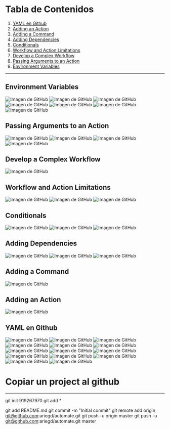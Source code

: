 # Tabla de Contenidos

1. [YAML en Github](#yaml-en-github)
2. [Adding an Action](#adding-an-action)
3. [Adding a Command](#adding-a-command)
4. [Adding Dependencies](#adding-dependencies)
5. [Conditionals](#conditionals)
6. [Workflow and Action Limitations](#workflow-and-action-limitations)
7. [Develop a Complex Workflow](#develop-a-complex-workflow)
8. [Passing Arguments to an Action](#passing-arguments-to-an-action)
9. [Environment Variables](#environment-variables)

---

## Environment Variables
![Imagen de GitHub](https://github.com/ariegd/automate/blob/main/src/img/Captura%20desde%202025-08-13%2014-48-07.png)
![Imagen de GitHub](https://github.com/ariegd/automate/blob/main/src/img/Captura%20desde%202025-08-13%2014-48-12.png)
![Imagen de GitHub](https://github.com/ariegd/automate/blob/main/src/img/Captura%20desde%202025-08-13%2014-50-19.png)
![Imagen de GitHub](https://github.com/ariegd/automate/blob/main/src/img/Captura%20desde%202025-08-13%2014-50-41.png)
![Imagen de GitHub](https://github.com/ariegd/automate/blob/main/src/img/Captura%20desde%202025-08-13%2014-51-37.png)
![Imagen de GitHub](https://github.com/ariegd/automate/blob/main/src/img/Captura%20desde%202025-08-13%2014-52-27.png)
![Imagen de GitHub](https://github.com/ariegd/automate/blob/main/src/img/Captura%20desde%202025-08-13%2014-53-05.png)

## Passing Arguments to an Action
![Imagen de GitHub](https://github.com/ariegd/automate/blob/main/src/img/Captura%20desde%202025-08-13%2012-02-52.png)
![Imagen de GitHub](https://github.com/ariegd/automate/blob/main/src/img/Captura%20desde%202025-08-13%2012-04-36.png)
![Imagen de GitHub](https://github.com/ariegd/automate/blob/main/src/img/Captura%20desde%202025-08-13%2014-44-04.png)
![Imagen de GitHub](https://github.com/ariegd/automate/blob/main/src/img/Captura%20desde%202025-08-13%2014-44-28.png)

## Develop a Complex Workflow
![Imagen de GitHub](https://github.com/ariegd/automate/blob/main/src/img/Captura%20desde%202025-08-12%2020-36-28.png)

## Workflow and Action Limitations
![Imagen de GitHub](https://github.com/ariegd/automate/blob/main/src/img/Captura%20desde%202025-08-12%2020-30-52.png)
![Imagen de GitHub](https://github.com/ariegd/automate/blob/main/src/img/Captura%20desde%202025-08-12%2020-34-31.png)
![Imagen de GitHub](https://github.com/ariegd/automate/blob/main/src/img/Captura%20desde%202025-08-12%2020-35-08.png)

## Conditionals
![Imagen de GitHub](https://github.com/ariegd/automate/blob/main/src/img/Captura%20desde%202025-08-12%2019-49-58.png)
![Imagen de GitHub](https://github.com/ariegd/automate/blob/main/src/img/Captura%20desde%202025-08-12%2019-50-52.png)
![Imagen de GitHub](https://github.com/ariegd/automate/blob/main/src/img/Captura%20desde%202025-08-12%2019-51-12.png)

## Adding Dependencies
![Imagen de GitHub](https://github.com/ariegd/automate/blob/main/src/img/Captura%20desde%202025-08-12%2019-46-14.png)
![Imagen de GitHub](https://github.com/ariegd/automate/blob/main/src/img/Captura%20desde%202025-08-12%2019-46-58.png)
![Imagen de GitHub](https://github.com/ariegd/automate/blob/main/src/img/Captura%20desde%202025-08-12%2019-47-35.png)

## Adding a Command
![Imagen de GitHub](https://github.com/ariegd/automate/blob/main/src/img/Captura%20desde%202025-08-11%2023-44-23.png)

## Adding an Action
![Imagen de GitHub](https://github.com/ariegd/automate/blob/main/src/img/Captura%20desde%202025-08-11%2023-42-01.png)

## YAML en Github
![Imagen de GitHub](https://github.com/ariegd/automate/blob/main/src/img/Captura%20desde%202025-08-10%2020-31-06.png)
![Imagen de GitHub](https://github.com/ariegd/automate/blob/main/src/img/Captura%20desde%202025-08-11%2019-41-23.png)
![Imagen de GitHub](https://github.com/ariegd/automate/blob/main/src/img/Captura%20desde%202025-08-11%2019-41-36.png)
![Imagen de GitHub](https://github.com/ariegd/automate/blob/main/src/img/Captura%20desde%202025-08-11%2019-43-13.png)
![Imagen de GitHub](https://github.com/ariegd/automate/blob/main/src/img/Captura%20desde%202025-08-11%2019-44-21.png)
![Imagen de GitHub](https://github.com/ariegd/automate/blob/main/src/img/Captura%20desde%202025-08-11%2019-45-50.png)
![Imagen de GitHub](https://github.com/ariegd/automate/blob/main/src/img/Captura%20desde%202025-08-11%2019-46-45.png)
![Imagen de GitHub](https://github.com/ariegd/automate/blob/main/src/img/Captura%20desde%202025-08-11%2019-49-24.png)
![Imagen de GitHub](https://github.com/ariegd/automate/blob/main/src/img/Captura%20desde%202025-08-11%2019-50-38.png)
![Imagen de GitHub](https://github.com/ariegd/automate/blob/main/src/img/Captura%20desde%202025-08-11%2019-51-52.png)
![Imagen de GitHub](https://github.com/ariegd/automate/blob/main/src/img/Captura%20desde%202025-08-11%2019-55-03.png)
![Imagen de GitHub](https://github.com/ariegd/automate/blob/main/src/img/Captura%20desde%202025-08-11%2020-03-16.png)
![Imagen de GitHub](https://github.com/ariegd/automate/blob/main/src/img/Captura%20desde%202025-08-11%2020-09-02.png)
![Imagen de GitHub](https://github.com/ariegd/automate/blob/main/src/img/Captura%20desde%202025-08-11%2020-11-22.png)


# Copiar un project al github
-----------------------------
git init
919267970
git add *

git add README.md
git commit -m "Initial commit"
git remote add origin git@github.com:ariegd/automate.git
git push -u origin master
git push -u git@github.com:ariegd/automate.git master
